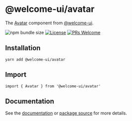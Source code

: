 # @welcome-ui/avatar

The [Avatar](https://welcome-ui.com/components/avatar) component from [@welcome-ui](https://welcome-ui.com).

![npm bundle size](https://img.shields.io/bundlephobia/minzip/@welcome-ui/avatar) [![License](https://img.shields.io/npm/l/welcome-ui.svg)](https://github.com/WTTJ/welcome-ui/tree/main/LICENSE) [![PRs Welcome](https://img.shields.io/badge/PRs-welcome-mediumspringgreen.svg)](ttps://github.com/WTTJ/welcome-ui/tree/main/CONTRIBUTING.mdx)

## Installation

    yarn add @welcome-ui/avatar

## Import

    import { Avatar } from '@welcome-ui/avatar'

## Documentation

See the [documentation](https://welcome-ui.com/components/avatar) or [package source](https://github.com/WTTJ/welcome-ui/tree/main/packages/avatar) for more details.
